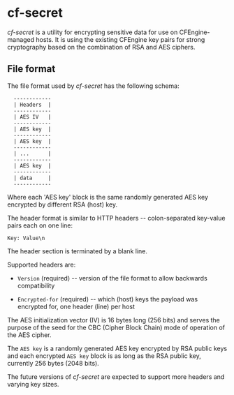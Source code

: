 # cf-secret

*cf-secret* is a utility for encrypting sensitive data for use on
CFEngine-managed hosts. It is using the existing CFEngine key pairs for strong
cryptography based on the combination of RSA and AES ciphers.

## File format

The file format used by *cf-secret* has the following schema:

```
  ------------
  | Headers  |
  ------------
  | AES IV   |
  ------------
  | AES key  |
  ------------
  | AES key  |
  ------------
  | ...      |
  ------------
  | AES key  |
  ------------
  | data     |
  ------------
```

Where each 'AES key' block is the same randomly generated AES key
encrypted by different RSA (host) key.

The header format is similar to HTTP headers -- colon-separated key-value pairs
each on one line:

`Key: Value\n`

The header section is terminated by a blank line.

Supported headers are:

  * `Version` (required) -- version of the file format to allow backwards
                            compatibility

  * `Encrypted-for` (required) -- which (host) keys the payload was encrypted for, one header (line)
                                  per host

The AES initialization vector (IV) is 16 bytes long (256 bits) and serves the
purpose of the seed for the CBC (Cipher Block Chain) mode of operation of the
AES cipher.

The `AES key` is a randomly generated AES key encrypted by RSA public keys and
each encrypted `AES key` block is as long as the RSA public key, currently 256
bytes (2048 bits).

The future versions of *cf-secret* are expected to support more headers and
varying key sizes.
